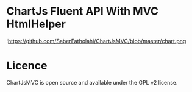 # ChartJs Fluent API With MVC HtmlHelper

!https://github.com/SaberFatholahi/ChartJsMVC/blob/master/chart.png

# Licence

ChartJsMVC is open source and available under the GPL v2 license.
